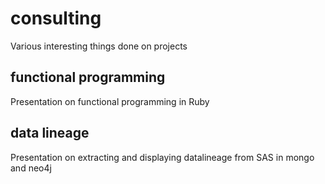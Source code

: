 # consulting
Various interesting things done on projects

## functional programming
Presentation on functional programming in Ruby

## data lineage
Presentation on extracting and displaying datalineage from SAS in mongo and neo4j
